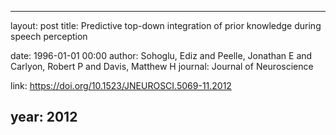 ---
layout: post
title: Predictive top-down integration of prior knowledge during speech perception

date: 1996-01-01 00:00
author: Sohoglu, Ediz and Peelle, Jonathan E and Carlyon, Robert P and Davis, Matthew H
journal: Journal of Neuroscience

link: https://doi.org/10.1523/JNEUROSCI.5069-11.2012

year: 2012
------